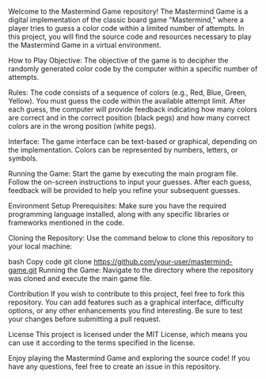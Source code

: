 Welcome to the Mastermind Game repository! The Mastermind Game is a digital implementation of the classic board game "Mastermind," where a player tries to guess a color code within a limited number of attempts. In this project, you will find the source code and resources necessary to play the Mastermind Game in a virtual environment.

How to Play
Objective: The objective of the game is to decipher the randomly generated color code by the computer within a specific number of attempts.

Rules: The code consists of a sequence of colors (e.g., Red, Blue, Green, Yellow). You must guess the code within the available attempt limit. After each guess, the computer will provide feedback indicating how many colors are correct and in the correct position (black pegs) and how many correct colors are in the wrong position (white pegs).

Interface: The game interface can be text-based or graphical, depending on the implementation. Colors can be represented by numbers, letters, or symbols.

Running the Game: Start the game by executing the main program file. Follow the on-screen instructions to input your guesses. After each guess, feedback will be provided to help you refine your subsequent guesses.

Environment Setup
Prerequisites: Make sure you have the required programming language installed, along with any specific libraries or frameworks mentioned in the code.

Cloning the Repository: Use the command below to clone this repository to your local machine:

bash
Copy code
git clone https://github.com/your-user/mastermind-game.git
Running the Game: Navigate to the directory where the repository was cloned and execute the main game file.

Contribution
If you wish to contribute to this project, feel free to fork this repository. You can add features such as a graphical interface, difficulty options, or any other enhancements you find interesting. Be sure to test your changes before submitting a pull request.

License
This project is licensed under the MIT License, which means you can use it according to the terms specified in the license.

Enjoy playing the Mastermind Game and exploring the source code! If you have any questions, feel free to create an issue in this repository.
